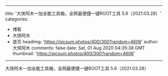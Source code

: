 
---
title: '大侠阿木一加全能工具箱，全网最便捷一键ROOT工具 5.6（2021.03.28）'
categories: 
 - 博客
 - 大侠阿木
 - 首页
headimg: 'https://picsum.photos/400/300?random=4606'
author: 大侠阿木
comments: false
date: Sat, 01 Aug 2020 04:35:38 GMT
thumbnail: 'https://picsum.photos/400/300?random=4606'
---

<div>   
大侠阿木一加全能工具箱，全网最便捷一键ROOT工具 5.6（2021.03.28）  
</div>
            